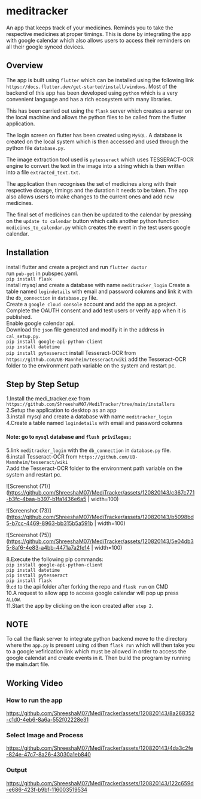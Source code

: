 # meditracker

An app that keeps track of your medicines. Reminds you to take the respective medicines at proper timings.
This is done by integrating the app with google calendar which also allows users to access their reminders
on all their google synced devices.


## Overview

The app is built using `flutter` which can be installed using the following link 
`https://docs.flutter.dev/get-started/install/windows`. Most of the backend of this app
has been developed using `python` which is a very  convenient language and has 
a rich ecosystem with many libraries.

This has been carried out using the `flask` server which creates a server on the local
machine and allows the python files to be called from the flutter application.

The login screen on flutter has been created using `MySQL`. A database is created on the 
local system which is then accessed and used through the python file `database.py`.

The image extraction tool used is `pytesseract` which uses TESSERACT-OCR engine to convert
the text in the image into a string which is then written into a file `extracted_text.txt`.

The application then recognises the set of medicines along with their respective dosage, timings 
and the duration it needs to be taken. The app also allows users to make changes to the current ones
and add new medicines.

The final set of medicines can then be updated to the calendar by pressing on the `update to calendar`
button which calls another python function `medicines_to_calendar.py` which creates the event in the
test users google calendar.

## Installation

install flutter and create a project and run `flutter doctor`    
run `pub-get` in pubspec.yaml.  
`pip install flask`  
install mysql and create a database with name `meditracker_login`
Create a table named `logindetails` with email and password columns
and link it with the `db_connection` in `database.py` file.  
Create a `google cloud console` account and add the app as a project.  
Complete the OAUTH consent and add test users or verify app when it is published.  
Enable google calendar api.  
Download the `json` file generated and modify it in the address in `cal_setup.py`.  
`pip install google-api-python-client`  
`pip install datetime`  
`pip install pytesseract`
install Tesseract-OCR from `https://github.com/UB-Mannheim/tesseract/wiki`
add the Tesseract-OCR folder to the environment path variable on the system and restart pc.  

## Step by Step Setup
 
1.Install the medi_tracker.exe from `https://github.com/ShreeshaM07/MediTracker/tree/main/installers`  
2.Setup the application to desktop as an app  
3.install mysql and create a database with name `meditracker_login`  
4.Create a table named `logindetails` with email and password columns  
#### Note: go to `mysql` database and `flush privileges;`  
5.link `meditracker_login` with the `db_connection` in `database.py` file.  
6.install Tesseract-OCR from `https://github.com/UB-Mannheim/tesseract/wiki`  
7.add the Tesseract-OCR folder to the environment path variable on the system and restart pc.  

![Screenshot (71)](https://github.com/ShreeshaM07/MediTracker/assets/120820143/c367c771-b3fc-4baa-b397-b1fa1436e6a5 | width=100)

![Screenshot (73)](https://github.com/ShreeshaM07/MediTracker/assets/120820143/b5098bd5-b7cc-4469-8963-bb315b5a591b | width=100)  

![Screenshot (75)](https://github.com/ShreeshaM07/MediTracker/assets/120820143/5e04db35-8af6-4e83-a4bb-4471a7a2fe14 | width=100)


8.Execute the following pip commands:  
`pip install google-api-python-client`   
`pip install datetime`  
`pip install pytesseract`  
`pip install flask`  
9.`cd` to the api folder after forking the repo and `flask run` on CMD  
10.A request to allow app to access google calendar will pop up press `ALLOW`.  
11.Start the app by clicking on the icon created after `step 2`.  

## NOTE

To call the flask server to integrate python backend move to the directory where the `app.py` is present using `cd`
then `flask run` which will then take you to a google vefirication link which must be allowed in order to access the
google calendat and create events in it. Then build the program by running the main.dart file.

## Working Video

### How to run the app

https://github.com/ShreeshaM07/MediTracker/assets/120820143/8a268352-c1d0-4eb6-8a6a-552f02228e31

### Select Image and Process


https://github.com/ShreeshaM07/MediTracker/assets/120820143/4da3c2fe-824e-47c7-8a26-43030a1eb840

### Output

https://github.com/ShreeshaM07/MediTracker/assets/120820143/122c659d-e686-423f-b9bf-116003519534


